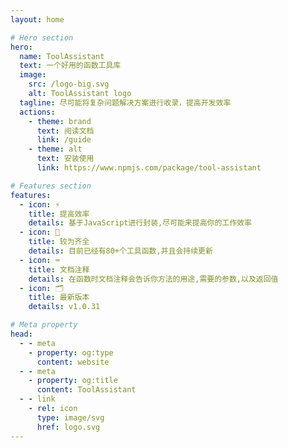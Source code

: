 ```yaml
---
layout: home

# Hero section
hero:
  name: ToolAssistant
  text: 一个好用的函数工具库
  image:
    src: /logo-big.svg
    alt: ToolAssistant logo
  tagline: 尽可能将复杂问题解决方案进行收录，提高开发效率
  actions:
    - theme: brand
      text: 阅读文档
      link: /guide
    - theme: alt
      text: 安装使用
      link: https://www.npmjs.com/package/tool-assistant

# Features section
features:
  - icon: ⚡️
    title: 提高效率
    details: 基于JavaScript进行封装,尽可能来提高你的工作效率
  - icon: 🎉
    title: 较为齐全
    details: 目前已经有80+个工具函数,并且会持续更新
  - icon: ⌨️
    title: 文档注释
    details: 在函数时文档注释会告诉你方法的用途,需要的参数,以及返回值
  - icon: 🗂️
    title: 最新版本
    details: v1.0.31

# Meta property
head:
  - - meta
    - property: og:type
      content: website
  - - meta
    - property: og:title
      content: ToolAssistant
  - - link
    - rel: icon
      type: image/svg
      href: logo.svg
---
```


<!-- Custom home layout -->
<!-- <div class="custom-layout">
  <h1>🏀</h1>
  <h1>Custom Layout</h1>
  <p>This section was added using plain HTML and CSS.</p>
  <a href="https://github.com/Evavic44/adocs/blob/main/docs/index.md#custom-layout" target="_blank" class="btn">Source Code</a>
</div> -->
